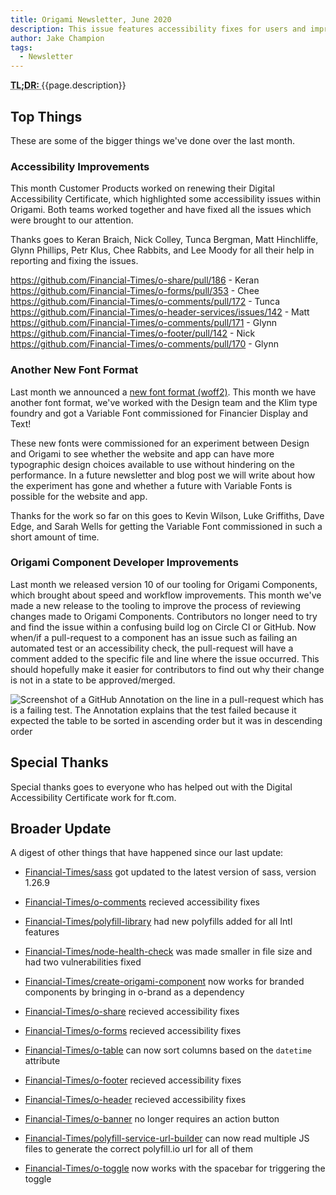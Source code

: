 ```yaml
---
title: Origami Newsletter, June 2020
description: This issue features accessibility fixes for users and improvements for developers.
author: Jake Champion
tags:
  - Newsletter
---
```


<abbr title="Too long; didn't read">
	<strong>
	TL;DR:
	</strong>
</abbr> {{page.description}}

## Top Things

These are some of the bigger things we've done over the last month.

### Accessibility Improvements

This month Customer Products worked on renewing their Digital Accessibility Certificate, which highlighted some accessibility issues within Origami. Both teams worked together and have fixed all the issues which were brought to our attention.

Thanks goes to Keran Braich, Nick Colley, Tunca Bergman, Matt Hinchliffe, Glynn Phillips, Petr Klus, Chee Rabbits, and Lee Moody for all their help in reporting and fixing the issues.

https://github.com/Financial-Times/o-share/pull/186 - Keran
https://github.com/Financial-Times/o-forms/pull/353 - Chee
https://github.com/Financial-Times/o-comments/pull/172 - Tunca
https://github.com/Financial-Times/o-header-services/issues/142 - Matt
https://github.com/Financial-Times/o-comments/pull/171 - Glynn
https://github.com/Financial-Times/o-footer/pull/142 - Nick
https://github.com/Financial-Times/o-comments/pull/170 - Glynn

### Another New Font Format

Last month we announced a [new font format (woff2)](/blog/2020/06/01/newsletter/#a-new-font-format). This month we have another font format, we've worked with the Design team and the Klim type foundry and got a Variable Font commissioned for Financier Display and Text!

These new fonts were commissioned for an experiment between Design and Origami to see whether the website and app can have more typographic design choices available to use without hindering on the performance. In a future newsletter and blog post we will write about how the experiment has gone and whether a future with Variable Fonts is possible for the website and app.

Thanks for the work so far on this goes to Kevin Wilson, Luke Griffiths, Dave Edge, and Sarah Wells for getting the Variable Font commissioned in such a short amount of time.

### Origami Component Developer Improvements

Last month we released version 10 of our tooling for Origami Components, which brought about speed and workflow improvements. This month we've made a new release to the tooling to improve the process of reviewing changes made to Origami Components. Contributors no longer need to try and find the issue within a confusing build log on Circle CI or GitHub. Now when/if a pull-request to a component has an issue such as failing an automated test or an accessibility check, the pull-request will have a comment added to the specific file and line where the issue occurred. This should hopefully make it easier for contributors to find out why their change is not in a state to be approved/merged.

<image src="https://user-images.githubusercontent.com/1569131/86256449-3f5e3c00-bbb0-11ea-9b53-4d09c4b4802e.png" alt="Screenshot of a GitHub Annotation on the line in a pull-request which has is a failing test. The Annotation explains that the test failed because it expected the table to be sorted in ascending order but it was in descending order" />

## Special Thanks

Special thanks goes to everyone who has helped out with the Digital Accessibility Certificate work for ft.com.

## Broader Update

A digest of other things that have happened since our last update:

- [Financial-Times/sass](https://github.com/repos/Financial-Times/sass) got updated to the latest version of sass, version 1.26.9

- [Financial-Times/o-comments](https://github.com/repos/Financial-Times/o-comments) recieved accessibility fixes

- [Financial-Times/polyfill-library](https://github.com/repos/Financial-Times/polyfill-library) had new polyfills added for all Intl features

- [Financial-Times/node-health-check](https://github.com/repos/Financial-Times/node-health-check) was made smaller in file size and had two vulnerabilities fixed

- [Financial-Times/create-origami-component](https://github.com/repos/Financial-Times/create-origami-component) now works for branded components by bringing in o-brand as a dependency

- [Financial-Times/o-share](https://github.com/repos/Financial-Times/o-share) recieved accessibility fixes

- [Financial-Times/o-forms](https://github.com/repos/Financial-Times/o-forms) recieved accessibility fixes

- [Financial-Times/o-table](https://github.com/repos/Financial-Times/o-table) can now sort columns based on the `datetime` attribute

- [Financial-Times/o-footer](https://github.com/repos/Financial-Times/o-footer) recieved accessibility fixes

- [Financial-Times/o-header](https://github.com/repos/Financial-Times/o-header) recieved accessibility fixes

- [Financial-Times/o-banner](https://github.com/repos/Financial-Times/o-banner) no longer requires an action button

- [Financial-Times/polyfill-service-url-builder](https://github.com/repos/Financial-Times/polyfill-service-url-builder) can now read multiple JS files to generate the correct polyfill.io url for all of them

- [Financial-Times/o-toggle](https://github.com/repos/Financial-Times/o-toggle) now works with the spacebar for triggering the toggle
